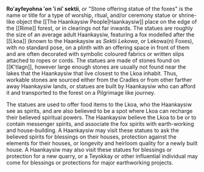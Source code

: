 **Roʻayfeyohna ʻon ʻi niʻ sektii**, or "Stone offering statue of the foxes" is the name or title for a type of worship, ritual, and/or ceremony statue or shrine-like object the [[The Haankaysiw People|Haankaysiw]] place on the edge of the [[Rime]] forest, or in clearings not far inwards. The statues are roughly the size of an average adult Haankaysiw, featuring a fox modelled after the [[Lkoa]] (known to the Haankaysiw as _Sektii Lekowa_, or Lekowa(n) Foxes), with no standard pose, on a plinth with an offering space in front of them and are often decorated with symbolic coloured fabrics or written slips attached to ropes or cords.
The statues are made of stones found on [[K'tlagn]], however large enough stones are usually not found near the lakes that the Haankaysiw that live closest to the Lkoa inhabit. Thus, workable stones are sourced either from the Cradles or from other farther away Haankaysiw lands, or statues are built by Haankaysiw who can afford it and transported to the forest on a Pilgrimage like journey.

The statues are used to offer food items to the Lkoa, who the Haankaysiw see as spirits, and are also believed to be a spot where Lkoa can recharge their believed spiritual powers. The Haankaysiw believe the Lkoa to be or to contain messenger spirits, and associate the fox spirits with earth-working and house-building. A Haankaysiw may visit these statues to ask the believed spirits for blessings on their houses, protection against the elements for their houses, or longevity and heirloom quality for a newly built house. A Haankaysiw may also visit these statues for blessings or protection for a new quarry, or a Teyokkay or other influential individual may come for blessings or protections for major earthworking projects.